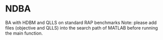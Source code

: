 # NDBA
BA with HDBM and QLLS  on standard RAP benchmarks
Note: please add files (objective and QLLS) into the search path of MATLAB before running the main function.
